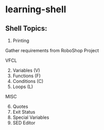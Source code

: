 # learning-shell

Shell Topics:
-------

1. Printing

Gather requirements from RoboShop Project

VFCL

2. Variables (V)
3. Functions (F)
4. Conditions (C)
5. Loops (L)

MISC

6. Quotes
7. Exit Status
8. Special Variables
9. SED Editor